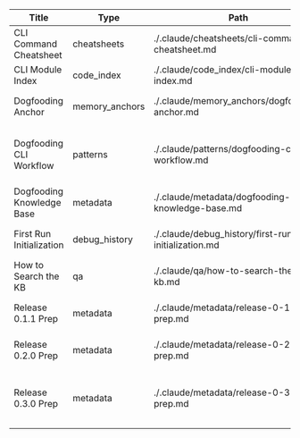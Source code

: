| Title | Type | Path | Tags | Relations | Updated |
|-------|------|------|------|-----------|---------|
| CLI Command Cheatsheet | cheatsheets | ./.claude/cheatsheets/cli-command-cheatsheet.md | cheatsheet, commands | dogfooding-knowledge-base | 2025-10-23 |
| CLI Module Index | code_index | ./.claude/code_index/cli-module-index.md | code, cli | dogfooding-cli-workflow | 2025-10-23 |
| Dogfooding Anchor | memory_anchors | ./.claude/memory_anchors/dogfooding-anchor.md | concept, uuid | dogfooding-knowledge-base | 2025-10-23 |
| Dogfooding CLI Workflow | patterns | ./.claude/patterns/dogfooding-cli-workflow.md | workflow, cli | dogfooding-knowledge-base, first-run-initialization | 2025-10-23 |
| Dogfooding Knowledge Base | metadata | ./.claude/metadata/dogfooding-knowledge-base.md | kb, overview | dogfooding-cli-workflow | 2025-10-23 |
| First Run Initialization | debug_history | ./.claude/debug_history/first-run-initialization.md | setup, init | dogfooding-knowledge-base | 2025-10-23 |
| How to Search the KB | qa | ./.claude/qa/how-to-search-the-kb.md | search, usage | dogfooding-knowledge-base | 2025-10-23 |
| Release 0.1.1 Prep | metadata | ./.claude/metadata/release-0-1-1-prep.md | release, 0.1.1 | dogfooding-knowledge-base | 2025-10-23 |
| Release 0.2.0 Prep | metadata | ./.claude/metadata/release-0-2-0-prep.md | release, roadmap | dogfooding-knowledge-base | 2025-10-23 |
| Release 0.3.0 Prep | metadata | ./.claude/metadata/release-0-3-0-prep.md | release, roadmap | dogfooding-knowledge-base, release-0-2-0-prep | 2025-10-23 |
